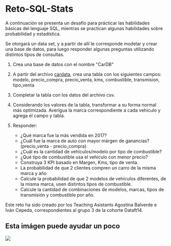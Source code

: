 # Reto-SQL-Stats

A continuación se presenta un desafío para prácticar las habilidades básicas del lenguaje SQL, mientras se practican algunas habilidades sobre probabilidad y estadística. 

Se otorgará un data set, y a partir de allí le corresponde modelar y crear una base de datos, 
para luego responder algunas preguntas utilizando distintos tipos de consultas.

1. Crea una base de datos con el nombre "CarDB"
 
2. A partir del archivo [cardata](https://github.com/Ivan-Cepeda/Reto-SQL-Estats/blob/main/cardata.csv), crea una tabla con los siguientes campos: modelo, precio_compra, precio_venta, kms, combustible, transmision, tipo_venta

3. Completar la tabla con los datos del archivo csv.  

4. Considerando los valores de la tabla, transformar a su forma normal más optimizada. Averigua la marca correspondiente a cada vehículo y agrega el campo y tabla.

5. Responder:
	*	¿Qué marca fue la más vendida en 2017?
	*	¿Cuál fue la marca de auto con mayor márgen de ganancias? (precio_venta - precio_compra)
	*	¿Cuál es la cantidad de vehículos/modelo por tipo de combustible?
 	*	¿Qué tipo de combustible usa el vehículo con menor precio?
  	*	Construya 3 KPI basado en Margen, Kms, tipo de venta.
   	*	La probabilidad de que 2 clientes compren un carro de la misma marca y año
   	*	Calcule la probabilidad de que 2 modelos de vehículos diferentes, de la misma marca, usen distintos tipos de combustible.
   	*	Calcule la cantidad de combinaciones de modelos, marcas, tipos de transmisión y combustible por año.

Este reto ha sido creado por los Teaching Asistants Agostina Balverde e Iván Cepeda, correspondientes al grupo 3 de la cohorte Dataft14.
## Esta imágen puede ayudar un poco 
![](https://github.com/Ivan-Cepeda/Reto-SQL-Estats/blob/main/1686087205743.jpg)
